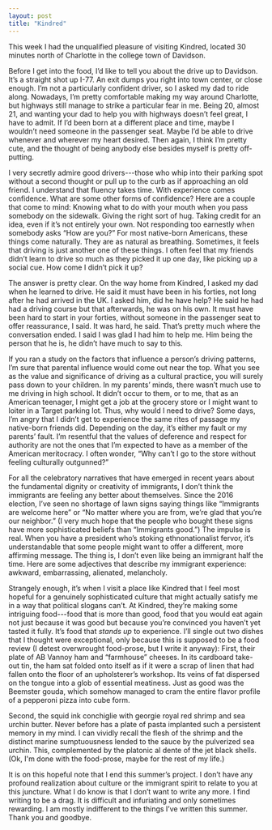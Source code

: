 ```yaml
---
layout: post
title: "Kindred"
---
```

This week I had the unqualified pleasure of visiting Kindred, located 30 minutes north of Charlotte in the college town of Davidson.

Before I get into the food, I’d like to tell you about the drive up to Davidson. It’s a straight shot up I-77. An exit dumps you right into town center, or close enough. I’m not a particularly confident driver, so I asked my dad to ride along. Nowadays, I’m pretty comfortable making my way around Charlotte, but highways still manage to strike a particular fear in me. Being 20, almost 21, and wanting your dad to help you with highways doesn’t feel great, I have to admit. If I’d been born at a different place and time, maybe I wouldn’t need someone in the passenger seat. Maybe I’d be able to drive whenever and wherever my heart desired. Then again, I think I’m pretty cute, and the thought of being anybody else besides myself is pretty off-putting.

I very secretly admire good drivers---those who whip into their parking spot without a second thought or pull up to the curb as if approaching an old friend. I understand that fluency takes time. With experience comes confidence. What are some other forms of confidence? Here are a couple that come to mind: Knowing what to do with your mouth when you pass somebody on the sidewalk. Giving the right sort of hug. Taking credit for an idea, even if it’s not entirely your own. Not responding too earnestly when somebody asks “How are you?” For most native-born Americans, these things come naturally. They are as natural as breathing. Sometimes, it feels that driving is just another one of these things. I often feel that my friends didn’t learn to drive so much as they picked it up one day, like picking up a social cue. How come I didn’t pick it up?

The answer is pretty clear. On the way home from Kindred, I asked my dad when he learned to drive. He said it must have been in his forties, not long after he had arrived in the UK. I asked him, did he have help? He said he had had a driving course but that afterwards, he was on his own. It must have been hard to start in your forties, without someone in the passenger seat to offer reassurance, I said. It was hard, he said. That’s pretty much where the conversation ended. I said I was glad I had him to help me. Him being the person that he is, he didn’t have much to say to this.

If you ran a study on the factors that influence a person’s driving patterns, I’m sure that parental influence would come out near the top. What you see as the value and significance of driving as a cultural practice, you will surely pass down to your children. In my parents’ minds, there wasn’t much use to me driving in high school. It didn’t occur to them, or to me, that as an American teenager, I might get a job at the grocery store or I might want to loiter in a Target parking lot. Thus, why would I need to drive? Some days, I’m angry that I didn’t get to experience the same rites of passage my native-born friends did. Depending on the day, it’s either my fault or my parents’ fault. I’m resentful that the values of deference and respect for authority are not the ones that I’m expected to have as a member of the American meritocracy. I often wonder, “Why can’t I go to the store without feeling culturally outgunned?”

For all the celebratory narratives that have emerged in recent years about the fundamental dignity or creativity of immigrants, I don’t think the immigrants are feeling any better about themselves. Since the 2016 election, I’ve seen no shortage of lawn signs saying things like “Immigrants are welcome here” or “No matter where you are from, we’re glad that you’re our neighbor.” (I very much hope that the people who bought these signs have more sophisticated beliefs than “Immigrants good.”) The impulse is real. When you have a president who’s stoking ethnonationalist fervor, it’s understandable that some people might want to offer a different, more affirming message. The thing is, I don’t even like being an immigrant half the time. Here are some adjectives that describe my immigrant experience: awkward, embarrassing, alienated, melancholy.

Strangely enough, it’s when I visit a place like Kindred that I feel most hopeful for a genuinely sophisticated culture that might actually satisfy me in a way that political slogans can’t. At Kindred, they’re making some intriguing food---food that is more than good, food that you would eat again not just because it was good but because you’re convinced you haven’t yet tasted it fully. It’s food that *stands up* to experience. I’ll single out two dishes that I thought were exceptional, only because this is supposed to be a food review (I detest overwrought food-prose, but I write it anyway): First, their plate of AB Vannoy ham and “farmhouse” cheeses. In its cardboard take-out tin, the ham sat folded onto itself as if it were a scrap of linen that had fallen onto the floor of an upholsterer’s workshop. Its veins of fat dispersed on the tongue into a glob of essential meatiness. Just as good was the Beemster gouda, which somehow managed to cram the entire flavor profile of a pepperoni pizza into cube form.

Second, the squid ink conchiglie with georgie royal red shrimp and sea urchin butter. Never before has a plate of pasta implanted such a persistent memory in my mind. I can vividly recall the flesh of the shrimp and the distinct marine sumptuousness lended to the sauce by the pulverized sea urchin. This, complemented by the platonic al dente of the jet black shells. (Ok, I'm done with the food-prose, maybe for the rest of my life.)

It is on this hopeful note that I end this summer’s project. I don’t have any profound realization about culture or the immigrant spirit to relate to you at this juncture. What I do know is that I don’t want to write any more. I find writing to be a drag. It is difficult and infuriating and only sometimes rewarding. I am mostly indifferent to the things I’ve written this summer. Thank you and goodbye.
